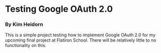 # Testing Google OAuth 2.0
### By Kim Heidorn

This is a simple project testing how to implement Google OAuth 2.0 for my upcoming final project at Flatiron School.
There will be relatively little to no functionality on this.
